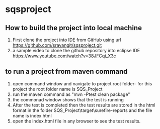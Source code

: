 # sqsproject

## How to build the project into local machine

1. First clone the project into IDE from GitHub using url https://github.com/sravangit/sqsproject.git
2. a sample video to clone the github repository into eclipse IDE https://www.youtube.com/watch?v=38JFCqi_X3c

## to run a project from maven command
1. open command window and navigate to project root folder- for this project the root folder name is SQS_Project
2. run the maven command as "mvn -Ptest clean package"
3. the commonad window shows that the test is running
4. After the test is completed then the test results are stored in the html format in the folder SQS_Project\target\surefire-reports and the file name is index.html 
5. open the index.html file in any browser to see the test results.




